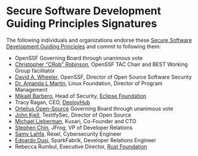 # Secure Software Development Guiding Principles Signatures

The following individuals and organizations endorse these [Secure Software Development Guiding Principles](./SecureSoftwareGuidingPrinciples) and commit to following them:

- OpenSSF Governing Board through unanimous vote
- [Christopher "CRob" Robinson](https://github.com/SecurityCRob), OpenSSF TAC Chair and BEST Working Group facilitator
- [David A. Wheeler](https://dwheeler.com), OpenSSF, Director of Open Source Software Security
- [Dr. Amanda L Martin](https://github.com/hythloda), Linux Foundation, Director of Program Management
- [Mikaël Barbero](https://mikael.barbero.tech), Head of Security, [Eclipse Foundation](https://eclipse.org)
- Tracy Ragan, CEO, [DeployHub](https://www.deployhub.com/)
- [Ortelius Open-Source](https://ortelius.io) Governing Board through unanimous vote
- [John Kjell](https://github.com/jkjell), TestifySec, Director of Open Source
- [Michael Lieberman](https://github.com/jmlieberman85), Kusari, Co-Founder and CTO
- [Stephen Chin](https://github.com/steveonjava), JFrog, VP of Developer Relations
- [Samy Lahfa](https://github.com/akechishiro), Rexel, Cybersecurity Engineer
- [Edoardo Dusi](https://github.com/edodusi), SparkFabrik, Developer Relations Engineer
- Rebecca Rumbul, Executive Director, [Rust Foundation](https://rustfoundation.org)
